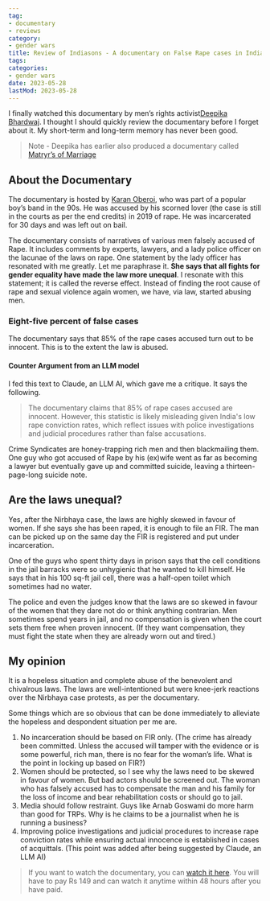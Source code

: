 ```yaml
---
tag:
- documentary
- reviews
category:
- gender wars
title: Review of Indiasons - A documentary on False Rape cases in India
tags:
categories:
- gender wars
date: 2023-05-28
lastMod: 2023-05-28
---
```

I finally watched this documentary by men’s rights activist[Deepika Bhardwaj](https://twitter.com/DeepikaBhardwaj). I thought I should quickly review the documentary before I forget about it. My short-term and long-term memory has never been good.
> Note -  Deepika has earlier also produced a documentary called [Matryr’s of Marriage](https://youtu.be/vKRAkw5RUdw)

## About the Documentary

The documentary is hosted by [Karan Oberoi](https://en.wikipedia.org/wiki/Karan_Oberoi), who was part of a popular boy’s band in the 90s. He was accused by his scorned lover (the case is still in the courts as per the end credits) in 2019 of rape. He was incarcerated for 30 days and was left out on bail.

The documentary consists of narratives of various men falsely accused of Rape. It includes comments by experts, lawyers, and a lady police officer on the lacunae of the laws on rape. One statement by the lady officer has resonated with me greatly. Let me paraphrase it. **She says that all fights for gender equality have made the law more unequal**. I resonate with this statement; it is called the reverse effect. Instead of finding the root cause of rape and sexual violence again women, we have, via law, started abusing men.

### Eight-five percent of false cases

The documentary says that 85% of the rape cases accused turn out to be innocent. This is to the extent the law is abused.

#### Counter Argument from an LLM model 

I fed this text to Claude, an LLM AI, which gave me a critique. It says the following. 

> The documentary claims that 85% of rape cases accused are innocent. However, this statistic is likely misleading given India's low rape conviction rates, which reflect issues with police investigations and judicial procedures rather than false accusations.

Crime Syndicates are honey-trapping rich men and then blackmailing them. One guy who got accused of Rape by his (ex)wife went as far as becoming a lawyer but eventually gave up and committed suicide, leaving a thirteen-page-long suicide note.

## Are the laws unequal?

Yes, after the Nirbhaya case, the laws are highly skewed in favour of women. If she says she has been raped, it is enough to file an FIR. The man can be picked up on the same day the FIR is registered and put under incarceration. 

One of the guys who spent thirty days in prison says that the cell conditions in the jail barracks were so unhygienic that he wanted to kill himself. He says that in his 100 sq-ft jail cell, there was a half-open toilet which sometimes had no water.

The police and even the judges know that the laws are so skewed in favour of the women that they dare not do or think anything contrarian. Men sometimes spend years in jail, and no compensation is given when the court sets them free when proven innocent. (If they want compensation, they must fight the state when they are already worn out and tired.)

## My opinion

It is a hopeless situation and complete abuse of the benevolent and chivalrous laws. The laws are well-intentioned but were knee-jerk reactions over the Nirbhaya case protests, as per the documentary.

Some things which are so obvious that can be done immediately to alleviate the hopeless and despondent situation per me are.

1.  No incarceration should be based on FIR only. (The crime has already been committed. Unless the accused will tamper with the evidence or is some powerful, rich man, there is no fear for the woman’s life. What is the point in locking up based on FIR?)
2.  Women should be protected, so I see why the laws need to be skewed in favour of women. But bad actors should be screened out. The woman who has falsely accused has to compensate the man and his family for the loss of income and bear rehabilitation costs or should go to jail.
3.  Media should follow restraint. Guys like Arnab Goswami do more harm than good for TRPs. Why is he claims to be a journalist when he is running a business?
4.  Improving police investigations and judicial procedures to increase rape conviction rates while ensuring actual innocence is established in cases of acquittals. (This point was added after being suggested by Claude, an LLM AI)


> If you want to watch the documentary, you can [watch it here](https://www.indiassons.com/). You will have to pay Rs 149 and can watch it anytime within 48 hours after you have paid.
